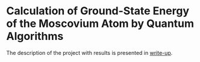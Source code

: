 # Calculation of Ground-State Energy of the Moscovium Atom by Quantum Algorithms

The description of the project with results is presented in [write-up]().
